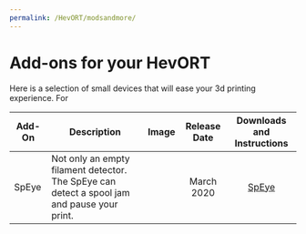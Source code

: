 ```yaml
---
permalink: /HevORT/modsandmore/
---
```


# Add-ons for your HevORT 

Here is a selection of small devices that will ease your 3d printing experience. For 

Add-On|Description|Image|Release Date|Downloads and Instructions
------|-----------|-----|  :--------:  |  :--------:
SpEye|Not only an empty filament detector. The SpEye can detect a spool jam and pause your print.||March 2020|[SpEye](/modsandmore/speye)

